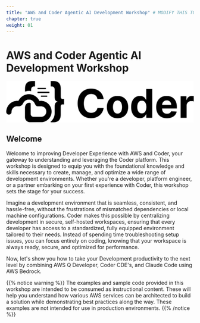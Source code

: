 ```yaml
---
title: "AWS and Coder Agentic AI Development Workshop" # MODIFY THIS TO BE THE TITLE OF YOUR WORKSHOP
chapter: true
weight: 01
---
```


# AWS and Coder Agentic AI Development Workshop <!-- CHANGE THIS TO BE THE TITLE OF YOUR WORKSHOP -->

![Partner Logo](../static/images/coder_logo.png)

## Welcome
Welcome to improving Developer Experience with AWS and Coder, your gateway to understanding and leveraging the Coder platform. This workshop is designed to equip you with the foundational knowledge and skills necessary to create, manage, and optimize a wide range of development environments. Whether you're a developer, platform engineer, or a partner embarking on your first experience with Coder, this workshop sets the stage for your success.

Imagine a development environment that is seamless, consistent, and hassle-free, without the frustrations of mismatched dependencies or local machine configurations. Coder makes this possible by centralizing development in secure, self-hosted workspaces, ensuring that every developer has access to a standardized, fully equipped environment tailored to their needs. Instead of spending time troubleshooting setup issues, you can focus entirely on coding, knowing that your workspace is always ready, secure, and optimized for performance.

Now, let's show you how to take your Development productivity to the next level by combining AWS Q Developer, Coder CDE's, and Claude Code using AWS Bedrock.

{{% notice warning %}}
The examples and sample code provided in this workshop are intended to be consumed as instructional content. These will help you understand how various AWS services can be architected to build a solution while demonstrating best practices along the way. These examples are not intended for use in production environments.
{{% /notice %}}